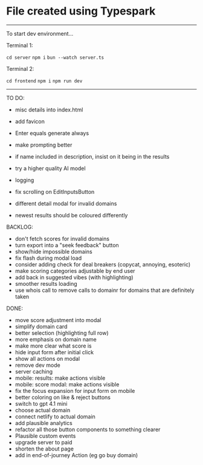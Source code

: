 # File created using Typespark

---

To start dev environment...

Terminal 1:

`cd server`
`npm i`
`bun --watch server.ts`

Terminal 2:

`cd frontend`
`npm i`
`npm run dev`

---

TO DO:

- misc details into index.html
- add favicon
- Enter equals generate always

- make prompting better
- if name included in description, insist on it being in the results
- try a higher quality AI model
- logging

- fix scrolling on EditInputsButton
- different detail modal for invalid domains
- newest results should be coloured differently

BACKLOG:

- don't fetch scores for invalid domains
- turn export into a "seek feedback" button
- show/hide impossible domains
- fix flash during modal load
- consider adding check for deal breakers (copycat, annoying, esoteric)
- make scoring categories adjustable by end user
- add back in suggested vibes (with highlighting)
- smoother results loading
- use whois call to remove calls to domainr for domains that are definitely taken

DONE:

- move score adjustment into modal
- simplify domain card
- better selection (highlighting full row)
- more emphasis on domain name
- make more clear what score is
- hide input form after initial click
- show all actions on modal
- remove dev mode
- server caching
- mobile: results: make actions visible
- mobile: score modal: make actions visible
- fix the focus expansion for input form on mobile
- better coloring on like & reject buttons
- switch to gpt 4.1 mini
- choose actual domain
- connect netlify to actual domain
- add plausible analytics
- refactor all those button components to something clearer
- Plausible custom events
- upgrade server to paid
- shorten the about page
- add in end-of-journey Action (eg go buy domain)

